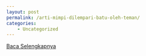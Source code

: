 ```yaml
---
layout: post
permalink: /arti-mimpi-dilempari-batu-oleh-teman/
categories:
    - Uncategorized
---
```


[Baca Selengkapnya](/02)